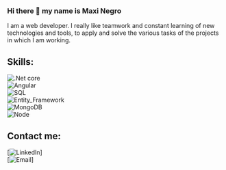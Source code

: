 ### Hi there 👋 my name is Maxi Negro
I am a web developer.
I really like teamwork and constant learning of new technologies and tools, to apply and solve the various tasks of the projects in which I am working.

## Skills:
![.Net core](https://img.shields.io/badge/.Net_core-blue)</br>
![Angular](https://img.shields.io/badge/Angular-red)</br>
![SQL](https://img.shields.io/badge/SQL-yellow)</br>
![Entity_Framework](https://img.shields.io/badge/Entity_Framework-informational)</br>
![MongoDB](https://img.shields.io/badge/MongoDb-006e00)</br>
![Node](https://img.shields.io/badge/Node-191919)</br>

## Contact me:
[![LinkedIn](https://img.shields.io/static/v1?label=LinkedIn&message=www.linkedin.com/in/maximilianonegro&color=blue)]<br>
[![Email](https://img.shields.io/static/v1?label=Email&message=maximilianonegro22@gmail.com&color=red)]<br>

